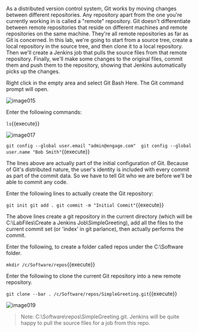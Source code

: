 
As a distributed version control system, Git works by moving changes between different repositories. Any repository apart from the one you're currently working in is called a "remote" repository. Git doesn't differentiate between remote repositories that reside on different machines and remote repositories on the same machine. They're all remote repositories as far as Git is concerned. In this lab, we're going to start from a source tree, create a local repository in the source tree, and then clone it to a local repository. Then we'll create a Jenkins job that pulls the source files from that remote repository. Finally, we'll make some changes to the original files, commit them and push them to the repository, showing that Jenkins automatically picks up the changes.
 
Right click in the empty area and select Git Bash Here. The Git command prompt will open.

![image015](https://user-images.githubusercontent.com/558905/37422363-77b63ec8-2791-11e8-866f-7984ad0c658f.png)

Enter the following commands:

`ls`{{execute}}

![image017](https://user-images.githubusercontent.com/558905/37422365-77ded9b4-2791-11e8-8ea9-737c75c92fe1.png)

`git config --global user.email "admin@engage.com" 
git config --global user.name "Bob Smith"`{{execute}}

The lines above are actually part of the initial configuration of Git. Because of Git's distributed nature, the user's identity is included with every commit as part of the commit data. So we have to tell Git who we are before we'll be able to commit any code.

Enter the following lines to actually create the Git repository:

`git init git add .
git commit -m "Initial Commit"`{{execute}}
	
The above lines create a git repository in the current directory (which will be C:\LabFiles\Create a Jenkins Job\SimpleGreeting), add all the files to the current commit set (or 'index' in git parlance), then actually performs the commit.

Enter the following, to create a folder called repos under the C:\Software folder.

`mkdir /c/Software/repos`{{execute}}
	
Enter the following to clone the current Git repository into a new remote repository.

`git clone --bar . /c/Software/repos/SimpleGreeting.git`{{execute}}

![image019](https://user-images.githubusercontent.com/558905/37422368-77fbcce0-2791-11e8-8ce7-a5f433cc769e.png)

>Note: C:\Software\repos\SimpleGreeting.git. Jenkins will be quite happy to pull the source files for a job from this repo.
